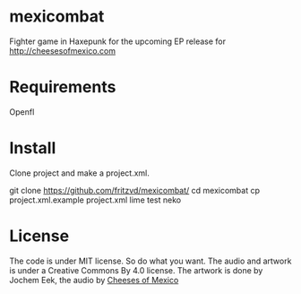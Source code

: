 # mexicombat
Fighter game in Haxepunk for the upcoming EP release for http://cheesesofmexico.com

# Requirements
Openfl


# Install
Clone project and make a project.xml. 

  git clone https://github.com/fritzvd/mexicombat/
  cd mexicombat
  cp project.xml.example project.xml
  lime test neko

# License
The code is under MIT license. So do what you want.
The audio and artwork is under a Creative Commons By 4.0 license. 
The artwork is done by Jochem Eek, the audio by [Cheeses of Mexico](http://cheesesofmexico.com)
